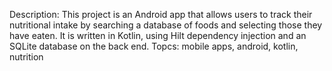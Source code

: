 Description: This project is an Android app that allows users to track their nutritional intake by searching a database of foods and selecting those they have eaten. It is written in Kotlin, using Hilt dependency injection and an SQLite database on the back end. 
Topcs: mobile apps, android, kotlin, nutrition
